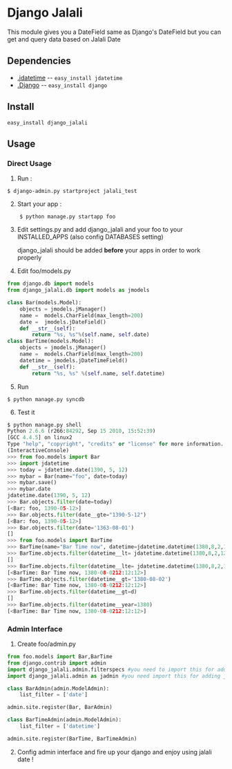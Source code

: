 Django Jalali
=============
This module gives you a DateField same as Django's DateField but you can get and query data based on Jalali Date

Dependencies
------------
* [.jdatetime](http://pypi.python.org/pypi/jdatetime/) -- `easy_install jdatetime`
* [.Django](https://www.djangoproject.com/) -- `easy_install django`

Install
-------

```
easy_install django_jalali
```

Usage
-----

### Direct Usage

1. Run : 

```
$ django-admin.py startproject jalali_test
```

2. Start your app :

```
    $ python manage.py startapp foo
```

3. Edit settings.py and add django_jalali and your foo to your INSTALLED_APPS (also config DATABASES setting)

    django_jalali should be added **before** your apps in order to work properly

4. Edit foo/models.py 

```python
from django.db import models                                                                                                                          
from django_jalali.db import models as jmodels

class Bar(models.Model):
    objects = jmodels.jManager()
    name =  models.CharField(max_length=200)
    date =  jmodels.jDateField()
    def __str__(self):
        return "%s, %s"%(self.name, self.date)
class BarTime(models.Model):
    objects = jmodels.jManager()
    name =  models.CharField(max_length=200)
    datetime = jmodels.jDateTimeField()
    def __str__(self):
        return "%s, %s" %(self.name, self.datetime)
```

5. Run 

```
$ python manage.py syncdb
```

6. Test it

```python
$ python manage.py shell
Python 2.6.6 (r266:84292, Sep 15 2010, 15:52:39) 
[GCC 4.4.5] on linux2
Type "help", "copyright", "credits" or "license" for more information.
(InteractiveConsole)
>>> from foo.models import Bar
>>> import jdatetime
>>> today = jdatetime.date(1390, 5, 12)
>>> mybar = Bar(name="foo", date=today)
>>> mybar.save()
>>> mybar.date
jdatetime.date(1390, 5, 12)
>>> Bar.objects.filter(date=today)
[<Bar: foo, 1390-05-12>]
>>> Bar.objects.filter(date__gte="1390-5-12")
[<Bar: foo, 1390-05-12>]
>>> Bar.objects.filter(date='1363-08-01')
[]
>>> from foo.models import BarTime
>>> BarTime(name="Bar Time now", datetime=jdatetime.datetime(1380,8,2,12,12,12)).save()
>>> BarTime.objects.filter(datetime__lt= jdatetime.datetime(1380,8,2,12,12,12 ))
[]
>>> BarTime.objects.filter(datetime__lte= jdatetime.datetime(1380,8,2,12,12,12 ))
[<BarTime: Bar Time now, 1380-08-0212:12:12>]
>>> BarTime.objects.filter(datetime__gt='1380-08-02')
[<BarTime: Bar Time now, 1380-08-0212:12:12>]
>>> BarTime.objects.filter(datetime__gt=d)
[]
>>> BarTime.objects.filter(datetime__year=1380)
[<BarTime: Bar Time now, 1380-08-0212:12:12>]
```

### Admin Interface 

1. Create foo/admin.py

```python
from foo.models import Bar,BarTime
from django.contrib import admin
import django_jalali.admin.filterspecs #you need to import this for adding filter in admin interface
import django_jalali.admin as jadmin #you need import this for adding jalali calander widget

class BarAdmin(admin.ModelAdmin):
    list_filter = ['date']

admin.site.register(Bar, BarAdmin)

class BarTimeAdmin(admin.ModelAdmin):
    list_filter = ['datetime']

admin.site.register(BarTime, BarTimeAdmin)
```

2. Config admin interface and fire up your django and enjoy using jalali date !
